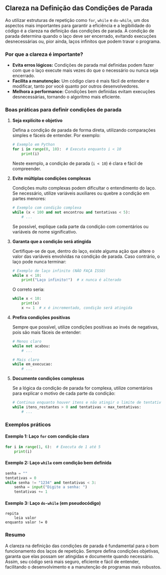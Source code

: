 
## Clareza na Definição das Condições de Parada

Ao utilizar estruturas de repetição como `for`, `while` e `do-while`, um dos aspectos mais importantes para garantir a eficiência e a legibilidade do código é a clareza na definição das condições de parada. A condição de parada determina quando o laço deve ser encerrado, evitando execuções desnecessárias ou, pior ainda, laços infinitos que podem travar o programa.

### Por que a clareza é importante?

- **Evita erros lógicos:** Condições de parada mal definidas podem fazer com que o laço execute mais vezes do que o necessário ou nunca seja encerrado.
- **Facilita a manutenção:** Um código claro é mais fácil de entender e modificar, tanto por você quanto por outros desenvolvedores.
- **Melhora a performance:** Condições bem definidas evitam execuções desnecessárias, tornando o algoritmo mais eficiente.

### Boas práticas para definir condições de parada

1. **Seja explícito e objetivo**
   
   Defina a condição de parada de forma direta, utilizando comparações simples e fáceis de entender. Por exemplo:

   ```python
   # Exemplo em Python
   for i in range(0, 10):  # Executa enquanto i < 10
       print(i)
   ```

   Neste exemplo, a condição de parada (`i < 10`) é clara e fácil de compreender.

2. **Evite múltiplas condições complexas**

   Condições muito complexas podem dificultar o entendimento do laço. Se necessário, utilize variáveis auxiliares ou quebre a condição em partes menores:

   ```python
   # Exemplo com condição complexa
   while (x < 100 and not encontrou and tentativas < 5):
       # ...
   ```

   Se possível, explique cada parte da condição com comentários ou variáveis de nome significativo.

3. **Garanta que a condição será atingida**

   Certifique-se de que, dentro do laço, existe alguma ação que altere o valor das variáveis envolvidas na condição de parada. Caso contrário, o laço pode nunca terminar:

   ```python
   # Exemplo de laço infinito (NÃO FAÇA ISSO)
   while x < 10:
       print("Laço infinito!")  # x nunca é alterado
   ```

   O correto seria:

   ```python
   while x < 10:
       print(x)
       x += 1  # x é incrementado, condição será atingida
   ```

4. **Prefira condições positivas**

   Sempre que possível, utilize condições positivas ao invés de negativas, pois são mais fáceis de entender:

   ```python
   # Menos claro
   while not acabou:
       # ...

   # Mais claro
   while em_execucao:
       # ...
   ```

5. **Documente condições complexas**

   Se a lógica da condição de parada for complexa, utilize comentários para explicar o motivo de cada parte da condição:

   ```python
   # Continua enquanto houver itens e não atingir o limite de tentativas
   while itens_restantes > 0 and tentativas < max_tentativas:
       # ...
   ```

### Exemplos práticos

#### Exemplo 1: Laço `for` com condição clara

```python
for i in range(1, 6):  # Executa de 1 até 5
    print(i)
```

#### Exemplo 2: Laço `while` com condição bem definida

```python
senha = ""
tentativas = 0
while senha != "1234" and tentativas < 3:
    senha = input("Digite a senha: ")
    tentativas += 1
```

#### Exemplo 3: Laço `do-while` (em pseudocódigo)

```pseudocode
repita
    leia valor
enquanto valor != 0
```

### Resumo

A clareza na definição das condições de parada é fundamental para o bom funcionamento dos laços de repetição. Sempre defina condições objetivas, garanta que elas possam ser atingidas e documente quando necessário. Assim, seu código será mais seguro, eficiente e fácil de entender, facilitando o desenvolvimento e a manutenção de programas mais robustos.
```
